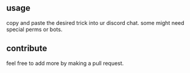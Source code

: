 ## usage

copy and paste the desired trick into ur discord chat. some might need special perms or bots.


## contribute

feel free to add more by making a pull request.
